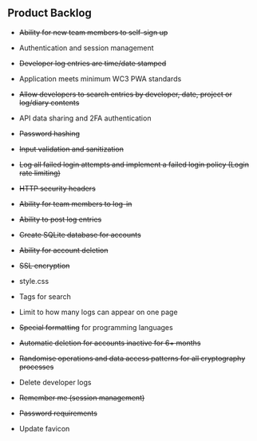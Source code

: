 ## Product Backlog

- ~~Ability for new team members to self-sign up~~

- Authentication and session management

- ~~Developer log entries are time/date stamped~~

- Application meets minimum WC3 PWA standards

- ~~Allow developers to search entries by developer, date, project or log/diary contents~~

- API data sharing and 2FA authentication

- ~~Password hashing~~

- ~~Input validation and sanitization~~

- ~~Log all failed login attempts and implement a failed login policy (Login rate limiting)~~

- ~~HTTP security headers~~

- ~~Ability for team members to log-in~~

- ~~Ability to post log entries~~

- ~~Create SQLite database for accounts~~

- ~~Ability for account deletion~~

- ~~SSL encryption~~

- style.css

- Tags for search

- Limit to how many logs can appear on one page

- ~~Special formatting~~ for programming languages

- ~~Automatic deletion for accounts inactive for 6+ months~~

- ~~Randomise operations and data access patterns for all cryptography processes~~

- Delete developer logs

- ~~Remember me (session management)~~

- ~~Password requirements~~

- Update favicon